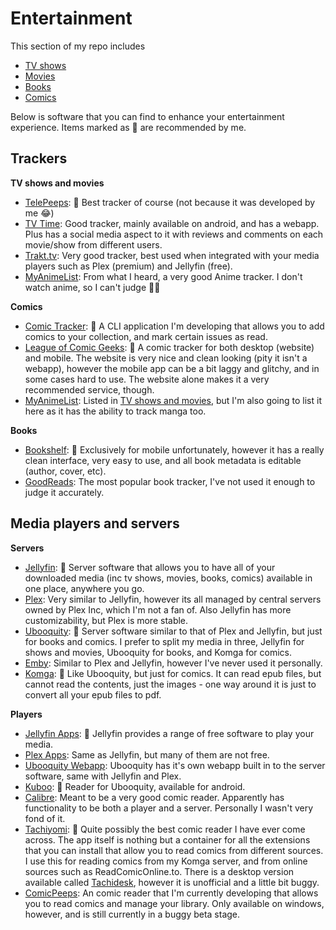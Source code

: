 Entertainment
=====================

This section of my repo includes

- [TV shows](https://github.com/crxssed7/crxssed7/blob/main/Entertainment/tv-shows.md)
- [Movies](https://github.com/crxssed7/crxssed7/blob/main/Entertainment/movies.md)
- [Books](https://github.com/crxssed7/crxssed7/blob/main/Entertainment/books.md)
- [Comics](https://github.com/crxssed7/crxssed7/blob/main/Entertainment/comics.md)

Below is software that you can find to enhance your entertainment experience. Items marked as 👑 are recommended by me.

## Trackers
**TV shows and movies**

- [TelePeeps](https://kitric.github.io/projects/telepeeps.html): 👑 Best tracker of course (not because it was developed by me 😂)
- [TV Time](https://www.tvtime.com): Good tracker, mainly available on android, and has a webapp. Plus has a social media aspect to it with reviews and comments on each movie/show from different users.
- [Trakt.tv](https://trakt.tv): Very good tracker, best used when integrated with your media players such as Plex (premium) and Jellyfin (free).
- [MyAnimeList](https://myanimelist.net): From what I heard, a very good Anime tracker. I don't watch anime, so I can't judge 🤷‍♂️

**Comics**
- [Comic Tracker](https://github.com/crxssed7/comics-cli): 👑 A CLI application I'm developing that allows you to add comics to your collection, and mark certain issues as read.
- [League of Comic Geeks](https://leagueofcomicgeeks.com/): 👑 A comic tracker for both desktop (website) and mobile. The website is very nice and clean looking (pity it isn't a webapp), however the mobile app can be a bit laggy and glitchy, and in some cases hard to use. The website alone makes it a very recommended service, though.
- [MyAnimeList](https://myanimelist.net): Listed in [TV shows and movies](https://github.com/crxssed7/crxssed7/blob/main/Entertainment/README.md#trackers), but I'm also going to list it here as it has the ability to track manga too.

**Books**
- [Bookshelf](https://www.bookshelfapp.info): 👑 Exclusively for mobile unfortunately, however it has a really clean interface, very easy to use, and all book metadata is editable (author, cover, etc).
- [GoodReads](https://www.goodreads.com): The most popular book tracker, I've not used it enough to judge it accurately.

## Media players and servers
**Servers**

- [Jellyfin](https://jellyfin.org): 👑 Server software that allows you to have all of your downloaded media (inc tv shows, movies, books, comics) available in one place, anywhere you go.
- [Plex](https://www.plex.tv/en-gb/): Very similar to Jellyfin, however its all managed by central servers owned by Plex Inc, which I'm not a fan of. Also Jellyfin has more customizability, but Plex is more stable. 
- [Ubooquity](https://vaemendis.net/ubooquity/): 👑 Server software similar to that of Plex and Jellyfin, but just for books and comics. I prefer to split my media in three, Jellyfin for shows and movies, Ubooquity for books, and Komga for comics.
- [Emby](https://emby.media/): Similar to Plex and Jellyfin, however I've never used it personally.
- [Komga](https://komga.org/): 👑 Like Ubooquity, but just for comics. It can read epub files, but cannot read the contents, just the images - one way around it is just to convert all your epub files to pdf.

**Players**

- [Jellyfin Apps](https://jellyfin.org/clients/): 👑 Jellyfin provides a range of free software to play your media.
- [Plex Apps](https://www.plex.tv/en-gb/media-server-downloads/#plex-app): Same as Jellyfin, but many of them are not free.
- [Ubooquity Webapp](https://vaemendis.net/ubooquity/): Ubooquity has it's own webapp built in to the server software, same with Jellyfin and Plex.
- [Kuboo](https://play.google.com/store/apps/details?id=com.sethchhim.kuboo&hl=en_GB&gl=US): 👑 Reader for Ubooquity, available for android.
- [Calibre](https://calibre-ebook.com/): Meant to be a very good comic reader. Apparently has functionality to be both a player and a server. Personally I wasn't very fond of it.
- [Tachiyomi](https://tachiyomi.org): 👑 Quite possibly the best comic reader I have ever come across. The app itself is nothing but a container for all the extensions that you can install that allow you to read comics from different sources. I use this for reading comics from my Komga server, and from online sources such as ReadComicOnline.to. There is a desktop version available called [Tachidesk](https://github.com/AriaMoradi/Tachidesk), however it is unofficial and a little bit buggy.
- [ComicPeeps](): An comic reader that I'm currently developing that allows you to read comics and manage your library. Only available on windows, however, and is still currently in a buggy beta stage.
